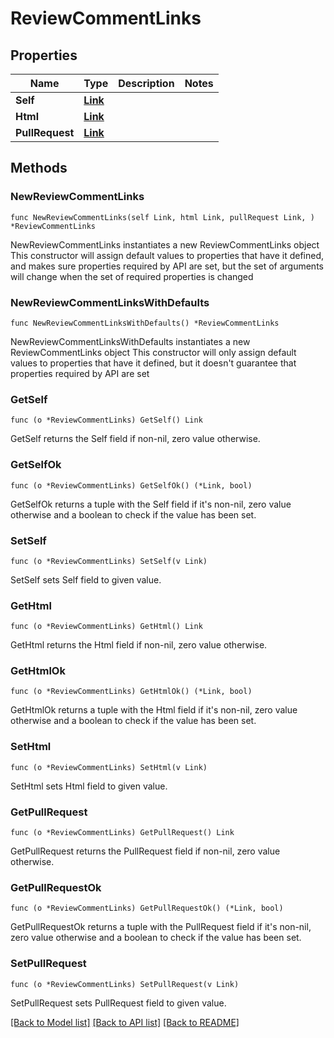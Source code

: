 # ReviewCommentLinks

## Properties

Name | Type | Description | Notes
------------ | ------------- | ------------- | -------------
**Self** | [**Link**](Link.md) |  | 
**Html** | [**Link**](Link.md) |  | 
**PullRequest** | [**Link**](Link.md) |  | 

## Methods

### NewReviewCommentLinks

`func NewReviewCommentLinks(self Link, html Link, pullRequest Link, ) *ReviewCommentLinks`

NewReviewCommentLinks instantiates a new ReviewCommentLinks object
This constructor will assign default values to properties that have it defined,
and makes sure properties required by API are set, but the set of arguments
will change when the set of required properties is changed

### NewReviewCommentLinksWithDefaults

`func NewReviewCommentLinksWithDefaults() *ReviewCommentLinks`

NewReviewCommentLinksWithDefaults instantiates a new ReviewCommentLinks object
This constructor will only assign default values to properties that have it defined,
but it doesn't guarantee that properties required by API are set

### GetSelf

`func (o *ReviewCommentLinks) GetSelf() Link`

GetSelf returns the Self field if non-nil, zero value otherwise.

### GetSelfOk

`func (o *ReviewCommentLinks) GetSelfOk() (*Link, bool)`

GetSelfOk returns a tuple with the Self field if it's non-nil, zero value otherwise
and a boolean to check if the value has been set.

### SetSelf

`func (o *ReviewCommentLinks) SetSelf(v Link)`

SetSelf sets Self field to given value.


### GetHtml

`func (o *ReviewCommentLinks) GetHtml() Link`

GetHtml returns the Html field if non-nil, zero value otherwise.

### GetHtmlOk

`func (o *ReviewCommentLinks) GetHtmlOk() (*Link, bool)`

GetHtmlOk returns a tuple with the Html field if it's non-nil, zero value otherwise
and a boolean to check if the value has been set.

### SetHtml

`func (o *ReviewCommentLinks) SetHtml(v Link)`

SetHtml sets Html field to given value.


### GetPullRequest

`func (o *ReviewCommentLinks) GetPullRequest() Link`

GetPullRequest returns the PullRequest field if non-nil, zero value otherwise.

### GetPullRequestOk

`func (o *ReviewCommentLinks) GetPullRequestOk() (*Link, bool)`

GetPullRequestOk returns a tuple with the PullRequest field if it's non-nil, zero value otherwise
and a boolean to check if the value has been set.

### SetPullRequest

`func (o *ReviewCommentLinks) SetPullRequest(v Link)`

SetPullRequest sets PullRequest field to given value.



[[Back to Model list]](../README.md#documentation-for-models) [[Back to API list]](../README.md#documentation-for-api-endpoints) [[Back to README]](../README.md)


